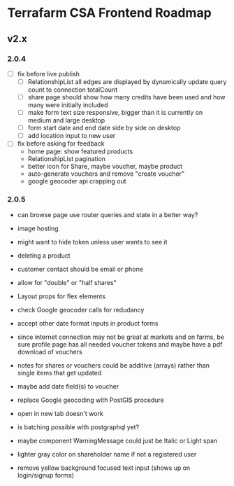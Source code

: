 # Terrafarm CSA Frontend Roadmap

## v2.x

### 2.0.4

- [ ] fix before live publish
  - [ ] RelationshipList all edges are displayed by dynamically update query count to connection totalCount
  - [ ] share page should show how many credits have been used and how many were initially included
  - [ ] make form text size responsive, bigger than it is currently on medium and large desktop
  - [ ] form start date and end date side by side on desktop
  - [ ] add location input to new user

- [ ] fix before asking for feedback
  - home page: show featured products
  - RelationshipList pagination
  - better icon for Share, maybe voucher, maybe product
  - auto-generate vouchers and remove "create voucher"
  - google geocoder api crapping out

### 2.0.5

- can browse page use router queries and state in a better way?
- image hosting
- might want to hide token unless user wants to see it
- deleting a product
- customer contact should be email or phone
- allow for "double" or "half shares"
- Layout props for flex elements
- check Google geocoder calls for redudancy
- accept other date format inputs in product forms

- since internet connection may not be great at markets and on farms, be sure profile page has all needed voucher tokens and maybe have a pdf download of vouchers
- notes for shares or vouchers could be additive (arrays) rather than single items that get updated
- maybe add date field(s) to voucher
- replace Google geocoding with PostGIS procedure
- open in new tab doesn't work
- is batching possible with postgraphql yet?
- maybe component WarningMessage could just be Italic or Light span
- lighter gray color on shareholder name if not a registered user
- remove yellow background focused text input (shows up on login/signup forms)
